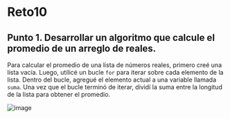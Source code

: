 # Reto10
## Punto 1. Desarrollar un algoritmo que calcule el promedio de un arreglo de reales.
Para calcular el promedio de una lista de números reales, primero creé una lista vacía. Luego, utilicé un bucle ```for``` para iterar sobre cada elemento de la lista. Dentro del bucle, agregué el elemento actual a una variable llamada ```suma```. Una vez que el bucle terminó de iterar, dividí la suma entre la longitud de la lista para obtener el promedio.

![image](https://github.com/SergioSochaLuque/reto10/assets/141857054/1013bd01-7093-41c2-aba2-55281df9d5e8)
